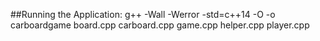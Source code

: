 ##Running the Application:
g++ -Wall -Werror -std=c++14 -O -o carboardgame board.cpp carboard.cpp game.cpp helper.cpp player.cpp
